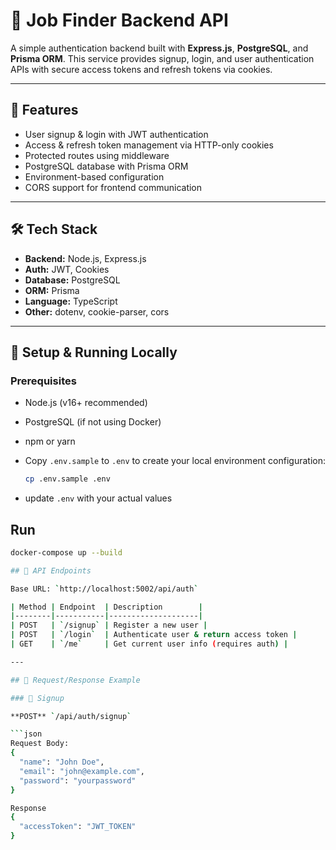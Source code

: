 # 🔐 Job Finder Backend API

A simple authentication backend built with **Express.js**, **PostgreSQL**, and **Prisma ORM**. This service provides signup, login, and user authentication APIs with secure access tokens and refresh tokens via cookies.

---

## 🚀 Features

- User signup & login with JWT authentication
- Access & refresh token management via HTTP-only cookies
- Protected routes using middleware
- PostgreSQL database with Prisma ORM
- Environment-based configuration
- CORS support for frontend communication

---

## 🛠 Tech Stack

- **Backend:** Node.js, Express.js
- **Auth:** JWT, Cookies
- **Database:** PostgreSQL
- **ORM:** Prisma
- **Language:** TypeScript
- **Other:** dotenv, cookie-parser, cors

---

## 🔨 Setup & Running Locally
### Prerequisites
- Node.js (v16+ recommended)
- PostgreSQL (if not using Docker)
- npm or yarn

- Copy `.env.sample` to `.env` to create your local environment configuration:

  ```bash
  cp .env.sample .env

- update `.env` with your actual values

## Run

```bash
docker-compose up --build

## 🧪 API Endpoints

Base URL: `http://localhost:5002/api/auth`

| Method | Endpoint  | Description        |
|--------|-----------|--------------------|
| POST   | `/signup` | Register a new user |
| POST   | `/login`  | Authenticate user & return access token |
| GET    | `/me`     | Get current user info (requires auth) |

---

## 📄 Request/Response Example

### 🔐 Signup

**POST** `/api/auth/signup`

```json
Request Body:
{
  "name": "John Doe",
  "email": "john@example.com",
  "password": "yourpassword"
}

Response
{
  "accessToken": "JWT_TOKEN"
}
